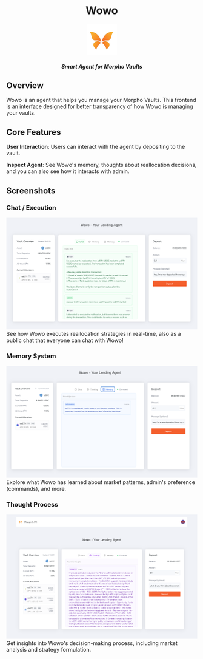 <div align="center">
  <h1> Wowo </h1>
  <img height=80 src="./imgs/logo.png"/>
  <h5 align="center"> Smart Agent for Morpho Vaults</h5>
</div>

## Overview

Wowo is an agent that helps you manage your Morpho Vaults. This frontend is an interface designed for better transparency of how Wowo is managing your vaults.

## Core Features

**User Interaction**: Users can interact with the agent by depositing to the vault.

**Inspect Agent**: See Wowo's memory, thoughts about reallocation decisions, and you can also see how it interacts
with admin.

## Screenshots

### Chat / Execution

<img src="./imgs/execute.png" alt="Reallocation Screenshot"/>
See how Wowo executes reallocation strategies in real-time, also as a public chat that everyone can chat with Wowo!

### Memory System

<img src="./imgs/memory.png" alt="Memory Screenshot"/>
Explore what Wowo has learned about market patterns, admin's preference (commands), and more.

### Thought Process

<img src="./imgs/think.png" alt="Thinking Screenshot"/>
Get insights into Wowo's decision-making process, including market analysis and strategy formulation.
